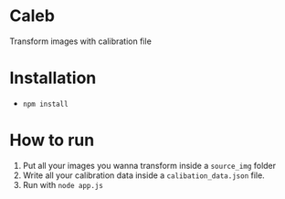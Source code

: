 # Caleb

Transform images with calibration file

# Installation

* `npm install`

# How to run

1. Put all your images you wanna transform inside a `source_img` folder
2. Write all your calibration data inside a `calibation_data.json` file.
3. Run with `node app.js`